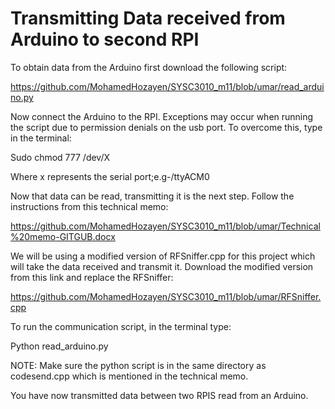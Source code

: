 Transmitting Data received from Arduino to second RPI
======================================================
To obtain data from the Arduino first download the following script: 

https://github.com/MohamedHozayen/SYSC3010_m11/blob/umar/read_arduino.py

Now connect the Arduino to the RPI. Exceptions may occur when running the script due to permission denials on the usb port. To overcome this, type in the terminal:

Sudo chmod 777 /dev/X

Where x represents the serial port;e.g-/ttyACM0

Now that data can be read, transmitting it is the next step. Follow the instructions from this technical memo:

https://github.com/MohamedHozayen/SYSC3010_m11/blob/umar/Technical%20memo-GITGUB.docx

We will be using a modified version of RFSniffer.cpp for this project which will take the data received and transmit it. Download the modified version from this link and replace the RFSniffer:

https://github.com/MohamedHozayen/SYSC3010_m11/blob/umar/RFSniffer.cpp 

To run the communication script, in the terminal type:

Python read_arduino.py

NOTE: Make sure the python script is in the same directory as codesend.cpp which is mentioned in the technical memo.

You have now transmitted data between two RPIS read from an Arduino.

